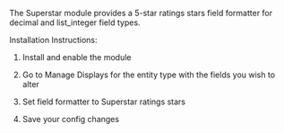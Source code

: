 The Superstar module provides a 5-star ratings stars field formatter for decimal and list_integer field types.

Installation Instructions:

1) Install and enable the module

2) Go to Manage Displays for the entity type with the fields you wish to alter

3) Set field formatter to Superstar ratings stars

4) Save your config changes

